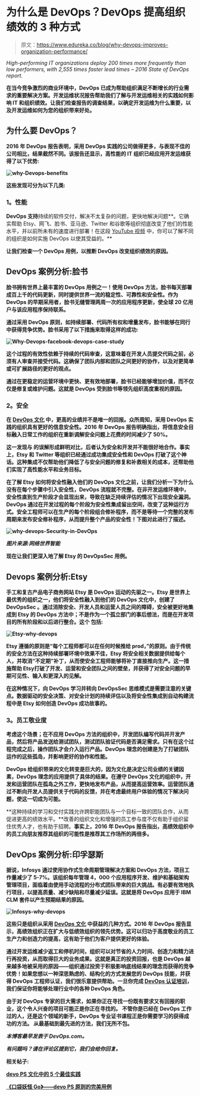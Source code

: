 # 为什么是 DevOps？DevOps 提高组织绩效的 3 种方式

> 原文：<https://www.edureka.co/blog/why-devops-improves-organization-performance/>

*High-performing IT organizations deploy 200 times more frequently than low performers, with 2,555 times faster lead times – 2016 State of DevOps report.*

**在当今竞争激烈的商业环境中，DevOps 已成为帮助组织满足不断增长的行业需求的重要解决方案。开发运维状况报告帮助我们了解与开发运维相关的实践如何影响 IT 和组织绩效。让我们检查报告的调查结果，以确定开发运维为什么重要，以及开发运维如何为您的组织带来好处。**

## ****为什么要 DevOps？****

**2016 年 DevOps 报告表明，采用 DevOps 实践的公司做得更多，与表现不佳的公司相比，结果截然不同。该报告还显示，高性能的 IT 组织已经应用开发运维获得了以下优势:**

**![why-Devops-benefits](img/a30e5bfbee8105deee5d3b9a50ae282d.png)**

**这些发现可分为以下几类:**

### ****1。性能****

**DevOps 支持**持续的软件交付，解决不太复杂的问题，更快地解决问题**。它确实帮助 Etsy、网飞、脸书、亚马逊、Twitter 和谷歌等组织彻底改变了他们的性能水平，并以前所未有的速度进行部署！在这段 [YouTube 视频](https://www.youtube.com/watch?v=6P_dYeDsOWg) 中，你可以了解不同的组织是如何实施 DevOps 以使其受益的。**

**让我们检查一个 DevOps 用例，以推断 DevOps 改变组织绩效的原因。**

## ****DevOps 案例分析:脸书****

**脸书拥有世界上最丰富的 DevOps 用例之一！使用 DevOps 方法，脸书每天部署成百上千的代码更新，同时提供世界一流的稳定性、可靠性和安全性。作为 DevOps 的早期采用者，脸书无缝管理两周一次的应用程序更新，使全球 20 亿用户与该应用程序保持联系。**

**通过采用 DevOps 原则，如持续部署、代码所有权和增量发布，脸书能够在同行中获得竞争优势。脸书采用了以下措施来取得这样的成功:**

**![Why-Devops-facebook-devops-case-study](img/92c2eab6940a33631156bd2789bf3dea.png)**

**这个过程的有效性依赖于持续的代码审查，这意味着在开发人员提交代码之前，必须有人审查并接受代码。这确保了团队内部和团队之间更好的协作，以及对更简单或可扩展路径的更好的观点。**

**通过在更稳定的运营环境中更快、更有效地部署，脸书已经能够增加价值，而不仅仅是修复或维护问题。这就是 DevOps 受到脸书等领先组织高度重视的原因。**

### ****2。安全****

**在 [DevOps 文化](https://www.edureka.co/blog/devops-is-neither-a-method-nor-a-tool-its-a-culture/) 中，更高的业绩并不是唯一的回报。众所周知，采用 DevOps 实践的组织具有更好的信息安全性。2016 年 DevOps 报告明确指出，将信息安全目标融入日常工作的组织在重新调解安全问题上花费的时间减少了 50%。**

**这一发现与 的误解形成鲜明对比，后者认为安全和开发并不能很好地合作。事实上，Etsy 和 Twitter 等组织已经通过成功集成安全性和 DevOps 打破了这个神话。这种集成不仅帮助他们降低了与安全问题的修复和补救相关的成本，还帮助他们实现了高性能水平和业务目标。**

**在了解 Etsy 如何将安全性融入他们的 DevOps 文化之前，让我们分析一下为什么没有在每个步骤中引入安全性，DevOps 流程就不完整。在非开发运维环境中，安全性直到生产阶段才会显现出来，导致在缺乏持续评估的情况下出现安全漏洞。DevOps 通过在开发过程的每个阶段为安全性集成留出空间，改变了这种运行方式。安全工程师可以在生产的每个阶段组合修补程序，而不是等待一个完整的发布周期来发布安全修补程序，从而提升整个产品的安全性！下图对此进行了描述。**

**![why-devops-Security-in-DevOps](img/760e6cb8df4fe25994b751ab2a6d7dd3.png)**

***图片来源:网络世界智能***

**现在让我们更深入地了解 Etsy 的 DevOpsSec 用例。**

## ****Devops 案例分析:Etsy****

**手工和复古产品电子商务网站 Etsy 是 DevOps 运动的先驱之一。Etsy 是世界上最优秀的组织之一，他们将安全性融入到他们的 DevOps 文化中，创建了 **DevOpsSec** 。通过消除安全、开发人员和运营人员之间的障碍，安全被更好地集成到 Etsy 的 DevOps 方法中；不是作为一个孤立部门的事后想法，而是在开发项目的所有阶段和以后进行整合。这个 包括:**

**![Etsy-why-devops](img/ac8ff5219e140eb44aee12d19c7fcc91.png)**

**Etsy 遵循的原则是“**每个工程师都可以在任何时候推给 prod**，”的原则。由于传统的安全方法在这种持续部署环境中效果不佳，Etsy 将安全相关数据提供给每个人，并取消“不定期”补丁，从而使安全工程师能够将补丁直接推向生产。这一措施帮助 Etsy打破了开发、运营和安全团队之间的壁垒，并获得了对安全问题的早期可见性、输入和更深入的见解。**

**在这种情况下，向 DevOps 学习并转向 DevOpsSec 思维模式是需要注意的关键点。数据驱动的安全决策、对安全计划的持续评估以及将安全性集成到自动构建流程中是 Etsy 如何创造 DevOps 成功故事的。**

### ****3。员工敬业度****

**考虑这个场景；在不应用 DevOps 方法的组织中，开发团队编写代码并开发产品，然后将产品发送给测试团队，测试团队验证代码是否满足需求。只有在这个过程完成之后，操作团队才会介入运行产品。DevOps 理念的创建是为了打破团队运作的这些孤岛，并影响更好的协作和性能。**

**DevOps 给组织带来的文化转变是巨大的，因为文化是决定公司业绩的关键因素，DevOps 理念的应用提供了具体的结果。在遵守 DevOps 文化的组织中，开发和运营团队在孤岛之外工作，更快地发布产品，从而提高运营效率。运营团队通过不断向开发人员提供关于代码的反馈，并在考虑最终用户体验的情况下解决问题，使这一切成为可能。**

**这种持续的学习和交付实践允许跨职能团队与一个目标一致的团队合作，从而促进更高的绩效水平。**改善的组织文化和增强的员工参与度不仅有助于组织留住优秀人才，也有助于招聘。**事实上，2016 年 DevOps 报告指出，高绩效组织中的员工向朋友推荐其组织的可能性是推荐其工作场所的两倍多。**

## ****DevOps 案例分析:印孚瑟斯****

**据说，Infosys 通过使用协作式生命周期管理解决方案和 DevOps 方法，项目工作量减少了 5-7%。该组织每年管理 4，000 个应用程序开发、维护和基础架构管理项目，面临着由使用手动流程的分布式团队带来的巨大挑战。有必要有效地执行项目，以提高质量、减少缺陷和尽量减少延误。这就是将 DevOps 应用于 IBM CLM 套件以产生预期结果的原因。**

**![Infosys-why-devops](img/617f6d63aed8abcf4e018925d759e2f3.png)**

**这些只是组织从采用 [DevOps 文化](https://www.youtube.com/watch?v=4o99zq77KBE) 中获益的几种方式。2016 年 DevOps 报告显示，高绩效组织正在扩大与低绩效组织的领先优势。这可以归功于高度敬业的员工生产力和创造力的提高，这有助于他们为客户提供更好的体验。**

**通过开发运维减少返工和停机时间，组织可以对节省的人力时间、创造力和精力进行再投资，从而取得巨大的业务成果。这就是真正的投资回报，也是 DevOps 越来越多地被采用的原因——组织通过投资于积极影响底线结果的理念而获得的竞争优势！如果您想以一种深思熟虑的、结构化的方式发展您的 DevOps 技能，并获得 DevOps 工程师认证，我们很乐意提供帮助。一旦你完成 [DevOps 认证培训](https://www.edureka.co/devops-certification-training)，我们保证你将能够处理行业中的各种 DevOps 角色。**

**由于对 DevOps 专家的巨大需求，如果你正在寻找一份既有要求又有回报的职业，这个令人兴奋的项目可能正是你正在寻找的。 不管你是已经在 DevOps 工作过的人，还是这个领域的新手，DevOps 专业证书课程正是你需要学习的获得成功的方法。 从最基础到最先进的方法，我们无所不包。**

***本博客最早发表于 DevOps.com。***

***有问题吗？请在评论区提到它，我们会给你回复。***

****相关帖子:****

**[devo PS 文化中的 5 个最佳实践](https://www.edureka.co/blog/devops-tutorial)**

**[《口袋妖怪 Go》——devo PS 原则的完美用例](https://www.edureka.co/blog/devops-in-pokemon-go/)**